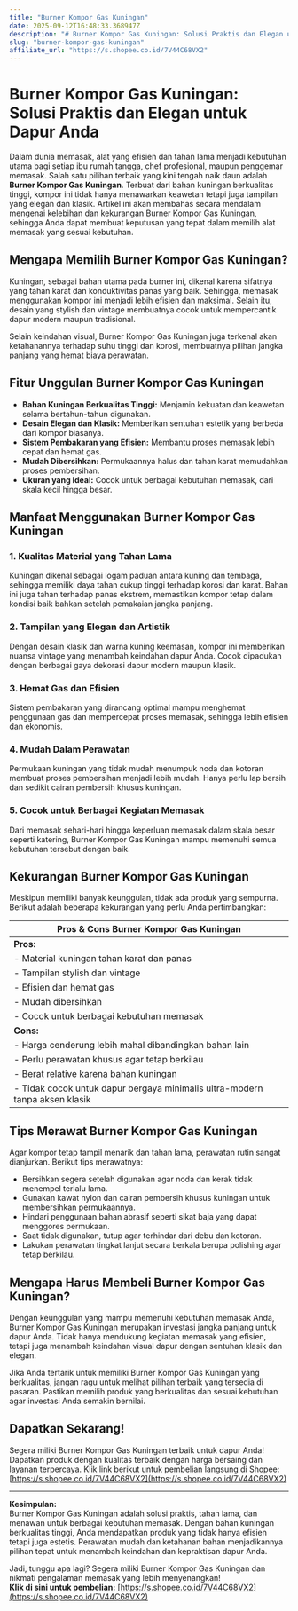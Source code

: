 ```yaml
---
title: "Burner Kompor Gas Kuningan"
date: 2025-09-12T16:48:33.368947Z
description: "# Burner Kompor Gas Kuningan: Solusi Praktis dan Elegan untuk Dapur Anda..."
slug: "burner-kompor-gas-kuningan"
affiliate_url: "https://s.shopee.co.id/7V44C68VX2"
---
```

# Burner Kompor Gas Kuningan: Solusi Praktis dan Elegan untuk Dapur Anda

Dalam dunia memasak, alat yang efisien dan tahan lama menjadi kebutuhan utama bagi setiap ibu rumah tangga, chef profesional, maupun penggemar memasak. Salah satu pilihan terbaik yang kini tengah naik daun adalah **Burner Kompor Gas Kuningan**. Terbuat dari bahan kuningan berkualitas tinggi, kompor ini tidak hanya menawarkan keawetan tetapi juga tampilan yang elegan dan klasik. Artikel ini akan membahas secara mendalam mengenai kelebihan dan kekurangan Burner Kompor Gas Kuningan, sehingga Anda dapat membuat keputusan yang tepat dalam memilih alat memasak yang sesuai kebutuhan.

## Mengapa Memilih Burner Kompor Gas Kuningan?

Kuningan, sebagai bahan utama pada burner ini, dikenal karena sifatnya yang tahan karat dan konduktivitas panas yang baik. Sehingga, memasak menggunakan kompor ini menjadi lebih efisien dan maksimal. Selain itu, desain yang stylish dan vintage membuatnya cocok untuk mempercantik dapur modern maupun tradisional.

Selain keindahan visual, Burner Kompor Gas Kuningan juga terkenal akan ketahanannya terhadap suhu tinggi dan korosi, membuatnya pilihan jangka panjang yang hemat biaya perawatan.

## Fitur Unggulan Burner Kompor Gas Kuningan

- **Bahan Kuningan Berkualitas Tinggi:** Menjamin kekuatan dan keawetan selama bertahun-tahun digunakan.
- **Desain Elegan dan Klasik:** Memberikan sentuhan estetik yang berbeda dari kompor biasanya.
- **Sistem Pembakaran yang Efisien:** Membantu proses memasak lebih cepat dan hemat gas.
- **Mudah Dibersihkan:** Permukaannya halus dan tahan karat memudahkan proses pembersihan.
- **Ukuran yang Ideal:** Cocok untuk berbagai kebutuhan memasak, dari skala kecil hingga besar.

## Manfaat Menggunakan Burner Kompor Gas Kuningan

### 1. **Kualitas Material yang Tahan Lama**

Kuningan dikenal sebagai logam paduan antara kuning dan tembaga, sehingga memiliki daya tahan cukup tinggi terhadap korosi dan karat. Bahan ini juga tahan terhadap panas ekstrem, memastikan kompor tetap dalam kondisi baik bahkan setelah pemakaian jangka panjang.

### 2. **Tampilan yang Elegan dan Artistik**

Dengan desain klasik dan warna kuning keemasan, kompor ini memberikan nuansa vintage yang menambah keindahan dapur Anda. Cocok dipadukan dengan berbagai gaya dekorasi dapur modern maupun klasik.

### 3. **Hemat Gas dan Efisien**

Sistem pembakaran yang dirancang optimal mampu menghemat penggunaan gas dan mempercepat proses memasak, sehingga lebih efisien dan ekonomis.

### 4. **Mudah Dalam Perawatan**

Permukaan kuningan yang tidak mudah menumpuk noda dan kotoran membuat proses pembersihan menjadi lebih mudah. Hanya perlu lap bersih dan sedikit cairan pembersih khusus kuningan.

### 5. **Cocok untuk Berbagai Kegiatan Memasak**

Dari memasak sehari-hari hingga keperluan memasak dalam skala besar seperti katering, Burner Kompor Gas Kuningan mampu memenuhi semua kebutuhan tersebut dengan baik.

## Kekurangan Burner Kompor Gas Kuningan

Meskipun memiliki banyak keunggulan, tidak ada produk yang sempurna. Berikut adalah beberapa kekurangan yang perlu Anda pertimbangkan:

| **Pros & Cons Burner Kompor Gas Kuningan** |
|--------------------------------------------|
| **Pros:**                                |
| - Material kuningan tahan karat dan panas  |
| - Tampilan stylish dan vintage          |
| - Efisien dan hemat gas                 |
| - Mudah dibersihkan                     |
| - Cocok untuk berbagai kebutuhan memasak |
| **Cons:**                                |
| - Harga cenderung lebih mahal dibandingkan bahan lain |
| - Perlu perawatan khusus agar tetap berkilau |
| - Berat relative karena bahan kuningan   |
| - Tidak cocok untuk dapur bergaya minimalis ultra-modern tanpa aksen klasik |

## Tips Merawat Burner Kompor Gas Kuningan

Agar kompor tetap tampil menarik dan tahan lama, perawatan rutin sangat dianjurkan. Berikut tips merawatnya:

- Bersihkan segera setelah digunakan agar noda dan kerak tidak menempel terlalu lama.
- Gunakan kawat nylon dan cairan pembersih khusus kuningan untuk membersihkan permukaannya.
- Hindari penggunaan bahan abrasif seperti sikat baja yang dapat menggores permukaan.
- Saat tidak digunakan, tutup agar terhindar dari debu dan kotoran.
- Lakukan perawatan tingkat lanjut secara berkala berupa polishing agar tetap berkilau.

## Mengapa Harus Membeli Burner Kompor Gas Kuningan?

Dengan keunggulan yang mampu memenuhi kebutuhan memasak Anda, Burner Kompor Gas Kuningan merupakan investasi jangka panjang untuk dapur Anda. Tidak hanya mendukung kegiatan memasak yang efisien, tetapi juga menambah keindahan visual dapur dengan sentuhan klasik dan elegan.

Jika Anda tertarik untuk memiliki Burner Kompor Gas Kuningan yang berkualitas, jangan ragu untuk melihat pilihan terbaik yang tersedia di pasaran. Pastikan memilih produk yang berkualitas dan sesuai kebutuhan agar investasi Anda semakin bernilai.

## Dapatkan Sekarang! 

Segera miliki Burner Kompor Gas Kuningan terbaik untuk dapur Anda! Dapatkan produk dengan kualitas terbaik dengan harga bersaing dan layanan terpercaya. Klik link berikut untuk pembelian langsung di Shopee: [https://s.shopee.co.id/7V44C68VX2](https://s.shopee.co.id/7V44C68VX2)

---

**Kesimpulan:**  
Burner Kompor Gas Kuningan adalah solusi praktis, tahan lama, dan menawan untuk berbagai kebutuhan memasak. Dengan bahan kuningan berkualitas tinggi, Anda mendapatkan produk yang tidak hanya efisien tetapi juga estetis. Perawatan mudah dan ketahanan bahan menjadikannya pilihan tepat untuk menambah keindahan dan kepraktisan dapur Anda.

Jadi, tunggu apa lagi? Segera miliki Burner Kompor Gas Kuningan dan nikmati pengalaman memasak yang lebih menyenangkan!  
**Klik di sini untuk pembelian:** [https://s.shopee.co.id/7V44C68VX2](https://s.shopee.co.id/7V44C68VX2)